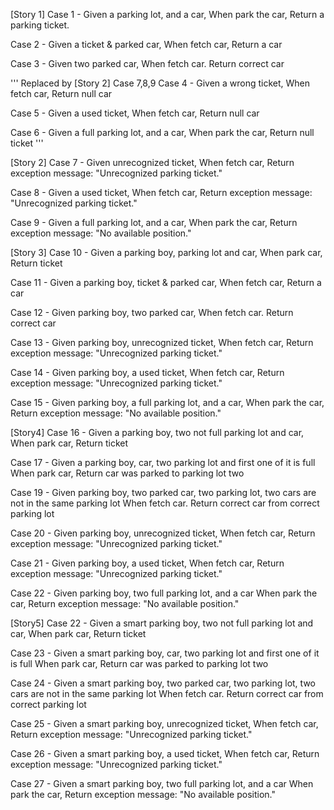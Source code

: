 [Story 1]
Case 1 - 
Given a parking lot, and a car,
When park the car, 
Return a parking ticket.

Case 2 - 
Given a ticket & parked car, 
When fetch car, 
Return a car

Case 3 - 
Given two parked car,
When fetch car.
Return correct car

''' Replaced by [Story 2] Case 7,8,9 
Case 4 - 
Given a wrong ticket, 
When fetch car, 
Return null car

Case 5 - 
Given a used ticket, 
When fetch car, 
Return null car

Case 6 - 
Given a full parking lot, and a car, 
When park the car, 
Return null ticket
'''

[Story 2]
Case 7 -
Given unrecognized ticket,
When fetch car,
Return exception message: "Unrecognized parking ticket."

Case 8 -
Given a used ticket,
When fetch car,
Return exception message: "Unrecognized parking ticket."

Case 9 -
Given a full parking lot, and a car,
When park the car,
Return exception message: "No available position."

[Story 3]
Case 10 -
Given a parking boy, parking lot and car,
When park car,
Return ticket

Case 11 -
Given a parking boy, ticket & parked car,
When fetch car,
Return a car

Case 12 -
Given parking boy, two parked car,
When fetch car.
Return correct car

Case 13 -
Given parking boy, unrecognized ticket,
When fetch car,
Return exception message: "Unrecognized parking ticket."

Case 14 -
Given parking boy, a used ticket,
When fetch car,
Return exception message: "Unrecognized parking ticket."

Case 15 -
Given parking boy, a full parking lot, and a car,
When park the car,
Return exception message: "No available position."

[Story4]
Case 16 -
Given a parking boy, two not full parking lot and car,
When park car, 
Return ticket

Case 17 -
Given a parking boy, car, two parking lot and first one of it is full
When park car, 
Return car was parked to parking lot two

Case 19 -
Given parking boy, two parked car, two parking lot, two cars are not in the same parking lot
When fetch car.
Return correct car from correct parking lot

Case 20 -
Given parking boy, unrecognized ticket,
When fetch car,
Return exception message: "Unrecognized parking ticket."

Case 21 -
Given parking boy, a used ticket,
When fetch car,
Return exception message: "Unrecognized parking ticket."

Case 22 -
Given parking boy, two full parking lot, and a car
When park the car,
Return exception message: "No available position."

[Story5]
Case 22 -
Given a smart parking boy, two not full parking lot and car,
When park car,
Return ticket

Case 23 -
Given a smart parking boy, car, two parking lot and first one of it is full
When park car,
Return car was parked to parking lot two

Case 24 -
Given a smart parking boy, two parked car, two parking lot, two cars are not in the same parking lot
When fetch car.
Return correct car from correct parking lot

Case 25 -
Given a smart parking boy, unrecognized ticket,
When fetch car,
Return exception message: "Unrecognized parking ticket."

Case 26 -
Given a smart parking boy, a used ticket,
When fetch car,
Return exception message: "Unrecognized parking ticket."

Case 27 -
Given a smart parking boy, two full parking lot, and a car
When park the car,
Return exception message: "No available position."